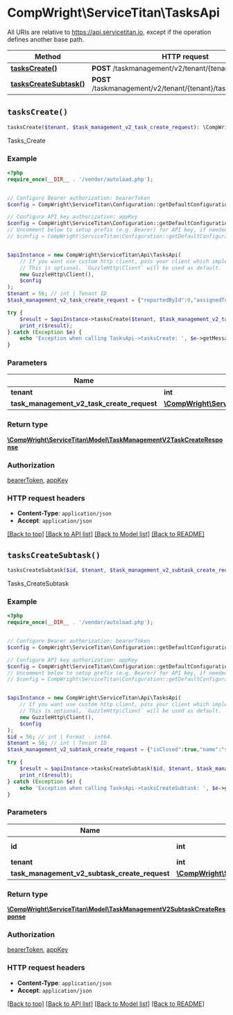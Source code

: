 # CompWright\ServiceTitan\TasksApi

All URIs are relative to https://api.servicetitan.io, except if the operation defines another base path.

| Method | HTTP request | Description |
| ------------- | ------------- | ------------- |
| [**tasksCreate()**](TasksApi.md#tasksCreate) | **POST** /taskmanagement/v2/tenant/{tenant}/tasks | Tasks_Create |
| [**tasksCreateSubtask()**](TasksApi.md#tasksCreateSubtask) | **POST** /taskmanagement/v2/tenant/{tenant}/tasks/{id}/subtasks | Tasks_CreateSubtask |


## `tasksCreate()`

```php
tasksCreate($tenant, $task_management_v2_task_create_request): \CompWright\ServiceTitan\Model\TaskManagementV2TaskCreateResponse
```

Tasks_Create

### Example

```php
<?php
require_once(__DIR__ . '/vendor/autoload.php');


// Configure Bearer authorization: bearerToken
$config = CompWright\ServiceTitan\Configuration::getDefaultConfiguration()->setAccessToken('YOUR_ACCESS_TOKEN');

// Configure API key authorization: appKey
$config = CompWright\ServiceTitan\Configuration::getDefaultConfiguration()->setApiKey('ST-App-Key', 'YOUR_API_KEY');
// Uncomment below to setup prefix (e.g. Bearer) for API key, if needed
// $config = CompWright\ServiceTitan\Configuration::getDefaultConfiguration()->setApiKeyPrefix('ST-App-Key', 'Bearer');


$apiInstance = new CompWright\ServiceTitan\Api\TasksApi(
    // If you want use custom http client, pass your client which implements `GuzzleHttp\ClientInterface`.
    // This is optional, `GuzzleHttp\Client` will be used as default.
    new GuzzleHttp\Client(),
    $config
);
$tenant = 56; // int | Tenant ID
$task_management_v2_task_create_request = {"reportedById":0,"assignedToId":0,"isClosed":true,"name":"string","businessUnitId":0,"employeeTaskTypeId":0,"employeeTaskSourceId":0,"employeeTaskResolutionId":0,"reportedDate":"string","completeBy":"string","involvedEmployeeIdList":[0],"customerId":0,"jobId":0,"description":"string","priority":"Low"}; // \CompWright\ServiceTitan\Model\TaskManagementV2TaskCreateRequest

try {
    $result = $apiInstance->tasksCreate($tenant, $task_management_v2_task_create_request);
    print_r($result);
} catch (Exception $e) {
    echo 'Exception when calling TasksApi->tasksCreate: ', $e->getMessage(), PHP_EOL;
}
```

### Parameters

| Name | Type | Description  | Notes |
| ------------- | ------------- | ------------- | ------------- |
| **tenant** | **int**| Tenant ID | |
| **task_management_v2_task_create_request** | [**\CompWright\ServiceTitan\Model\TaskManagementV2TaskCreateRequest**](../Model/TaskManagementV2TaskCreateRequest.md)|  | [optional] |

### Return type

[**\CompWright\ServiceTitan\Model\TaskManagementV2TaskCreateResponse**](../Model/TaskManagementV2TaskCreateResponse.md)

### Authorization

[bearerToken](../../README.md#bearerToken), [appKey](../../README.md#appKey)

### HTTP request headers

- **Content-Type**: `application/json`
- **Accept**: `application/json`

[[Back to top]](#) [[Back to API list]](../../README.md#endpoints)
[[Back to Model list]](../../README.md#models)
[[Back to README]](../../README.md)

## `tasksCreateSubtask()`

```php
tasksCreateSubtask($id, $tenant, $task_management_v2_subtask_create_request): \CompWright\ServiceTitan\Model\TaskManagementV2SubtaskCreateResponse
```

Tasks_CreateSubtask

### Example

```php
<?php
require_once(__DIR__ . '/vendor/autoload.php');


// Configure Bearer authorization: bearerToken
$config = CompWright\ServiceTitan\Configuration::getDefaultConfiguration()->setAccessToken('YOUR_ACCESS_TOKEN');

// Configure API key authorization: appKey
$config = CompWright\ServiceTitan\Configuration::getDefaultConfiguration()->setApiKey('ST-App-Key', 'YOUR_API_KEY');
// Uncomment below to setup prefix (e.g. Bearer) for API key, if needed
// $config = CompWright\ServiceTitan\Configuration::getDefaultConfiguration()->setApiKeyPrefix('ST-App-Key', 'Bearer');


$apiInstance = new CompWright\ServiceTitan\Api\TasksApi(
    // If you want use custom http client, pass your client which implements `GuzzleHttp\ClientInterface`.
    // This is optional, `GuzzleHttp\Client` will be used as default.
    new GuzzleHttp\Client(),
    $config
);
$id = 56; // int | Format - int64.
$tenant = 56; // int | Tenant ID
$task_management_v2_subtask_create_request = {"isClosed":true,"name":"string","assignedToId":0,"dueDateTime":"string"}; // \CompWright\ServiceTitan\Model\TaskManagementV2SubtaskCreateRequest

try {
    $result = $apiInstance->tasksCreateSubtask($id, $tenant, $task_management_v2_subtask_create_request);
    print_r($result);
} catch (Exception $e) {
    echo 'Exception when calling TasksApi->tasksCreateSubtask: ', $e->getMessage(), PHP_EOL;
}
```

### Parameters

| Name | Type | Description  | Notes |
| ------------- | ------------- | ------------- | ------------- |
| **id** | **int**| Format - int64. | |
| **tenant** | **int**| Tenant ID | |
| **task_management_v2_subtask_create_request** | [**\CompWright\ServiceTitan\Model\TaskManagementV2SubtaskCreateRequest**](../Model/TaskManagementV2SubtaskCreateRequest.md)|  | [optional] |

### Return type

[**\CompWright\ServiceTitan\Model\TaskManagementV2SubtaskCreateResponse**](../Model/TaskManagementV2SubtaskCreateResponse.md)

### Authorization

[bearerToken](../../README.md#bearerToken), [appKey](../../README.md#appKey)

### HTTP request headers

- **Content-Type**: `application/json`
- **Accept**: `application/json`

[[Back to top]](#) [[Back to API list]](../../README.md#endpoints)
[[Back to Model list]](../../README.md#models)
[[Back to README]](../../README.md)
